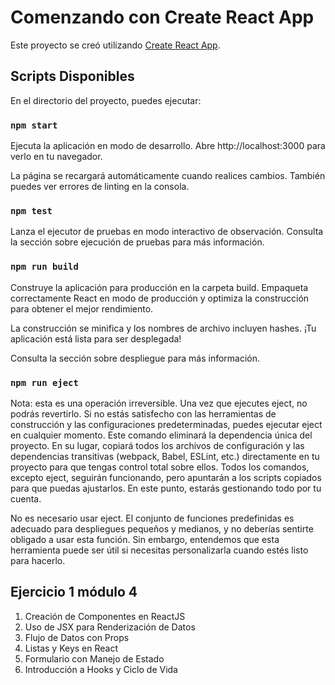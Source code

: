 # Comenzando con Create React App

Este proyecto se creó utilizando [Create React App](https://github.com/facebook/create-react-app).

## Scripts Disponibles
En el directorio del proyecto, puedes ejecutar:

### `npm start`
Ejecuta la aplicación en modo de desarrollo.
Abre http://localhost:3000 para verlo en tu navegador.

La página se recargará automáticamente cuando realices cambios.
También puedes ver errores de linting en la consola.

### `npm test`
Lanza el ejecutor de pruebas en modo interactivo de observación.
Consulta la sección sobre ejecución de pruebas para más información.

### `npm run build`
Construye la aplicación para producción en la carpeta build.
Empaqueta correctamente React en modo de producción y optimiza la construcción para obtener el mejor rendimiento.

La construcción se minifica y los nombres de archivo incluyen hashes.
¡Tu aplicación está lista para ser desplegada!

Consulta la sección sobre despliegue para más información.

### `npm run eject`
Nota: esta es una operación irreversible. Una vez que ejecutes eject, no podrás revertirlo.
Si no estás satisfecho con las herramientas de construcción y las configuraciones predeterminadas, puedes ejecutar eject en cualquier momento. Este comando eliminará la dependencia única del proyecto.
En su lugar, copiará todos los archivos de configuración y las dependencias transitivas (webpack, Babel, ESLint, etc.) directamente en tu proyecto para que tengas control total sobre ellos. Todos los comandos, excepto eject, seguirán funcionando, pero apuntarán a los scripts copiados para que puedas ajustarlos. En este punto, estarás gestionando todo por tu cuenta.

No es necesario usar eject. El conjunto de funciones predefinidas es adecuado para despliegues pequeños y medianos, y no deberías sentirte obligado a usar esta función. Sin embargo, entendemos que esta herramienta puede ser útil si necesitas personalizarla cuando estés listo para hacerlo.

## Ejercicio 1 módulo 4
1. Creación de Componentes en ReactJS 
2. Uso de JSX para Renderización de Datos
3. Flujo de Datos con Props
4. Listas y Keys en React
5. Formulario con Manejo de Estado
6. Introducción a Hooks y Ciclo de Vida
